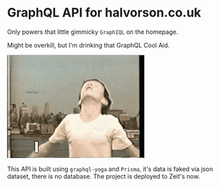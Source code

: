 # GraphQL API for halvorson.co.uk

Only powers that little gimmicky `GraphIQL` on the homepage.

Might be overkill, but I'm drinking that GraphQL Cool Aid.

![wot ya gonna do](./readme.gif)

This API is built using `graphql-yoga` and `Prisma`, it's data is faked via json dataset, there is no database. The project is deployed to Zeit's now.